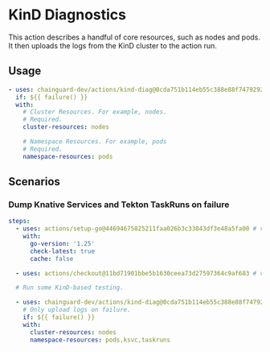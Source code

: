 # KinD Diagnostics

This action describes a handful of core resources, such as
nodes and pods.  It then uploads the logs from the KinD
cluster to the action run.

## Usage

```yaml
- uses: chainguard-dev/actions/kind-diag@0cda751b114eb55c388e88f7479292668165602a # v1.0.2
  if: ${{ failure() }}
  with:
    # Cluster Resources. For example, nodes.
    # Required.
    cluster-resources: nodes

    # Namespace Resources. For example, pods
    # Required.
    namespace-resources: pods
```

## Scenarios

### Dump Knative Services and Tekton TaskRuns on failure

```yaml
steps:
  - uses: actions/setup-go@44694675825211faa026b3c33043df3e48a5fa00 # v6.0.0
    with:
      go-version: '1.25'
      check-latest: true
      cache: false

  - uses: actions/checkout@11bd71901bbe5b1630ceea73d27597364c9af683 # v4.2.2

  # Run some KinD-based testing.

  - uses: chainguard-dev/actions/kind-diag@0cda751b114eb55c388e88f7479292668165602a # v1.0.2
    # Only upload logs on failure.
    if: ${{ failure() }}
    with:
      cluster-resources: nodes
      namespace-resources: pods,ksvc,taskruns
```